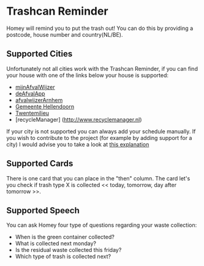 # Trashcan Reminder
Homey will remind you to put the trash out! You can do this by providing a postcode, house number and country(NL/BE).

## Supported Cities
Unfortunately not all cities work with the Trashcan Reminder, if you can find your house with one of the links below your house is supported:

- [mijnAfvalWijzer](http://www.mijnafvalwijzer.nl)
- [deAfvalApp](http://www.deafvalapp.nl/calendar/kalender_start.jsp)
- [afvalwijzerArnhem](https://www.afvalwijzer-arnhem.nl)
- [Gemeente Hellendoorn](http://hellendoornafvalkalender.2go-mobile.com)
- [Twentemilieu](https://www.twentemilieu.nl)
- [recycleManager] (http://www.recyclemanager.nl)

If your city is not supported you can always add your schedule manually.
If you wish to contribute to the project (for example by adding support for a city) I would advise you to take a look at [this explanation](https://github.com/apstemmer/com.athom.trashchecker/blob/master/developers)

## Supported Cards
There is one card that you can place in the "then" column. The card let's you check if trash type X is collected << today, tomorrow, day after tomorrow >>.

## Supported Speech
You can ask Homey four type of questions regarding your waste collection:
- When is the green container collected?
- What is collected next monday?
- Is the residual waste collected this friday?
- Which type of trash is collected next?
